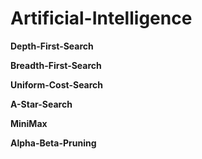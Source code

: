 # Artificial-Intelligence

**Depth-First-Search**

**Breadth-First-Search**

**Uniform-Cost-Search**

**A-Star-Search**

**MiniMax**

**Alpha-Beta-Pruning**
